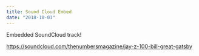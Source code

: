 ```yaml
---
title: Sound Cloud Embed
date: "2018-10-03"
---
```


Embedded SoundCloud track!

https://soundcloud.com/thenumbersmagazine/jay-z-100-bill-great-gatsby

